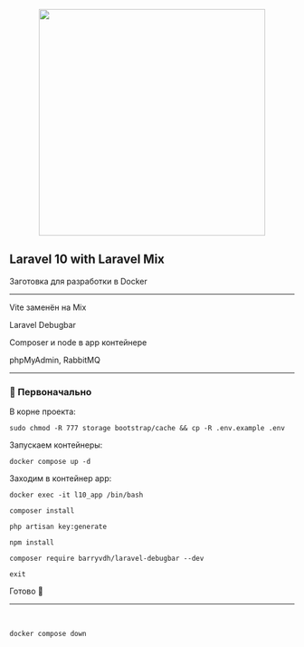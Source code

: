 <p align="center"><img src="https://raw.githubusercontent.com/laravel/art/master/logo-lockup/5%20SVG/2%20CMYK/1%20Full%20Color/laravel-logolockup-cmyk-red.svg" width="400"></p>

## Laravel 10 with Laravel Mix
Заготовка для разработки в Docker

---

Vite заменён на Mix

Laravel Debugbar

Composer и node в app контейнере

phpMyAdmin, RabbitMQ

---

### 📜 Первоначально

В корне проекта:

```
sudo chmod -R 777 storage bootstrap/cache && cp -R .env.example .env
```

Запускаем контейнеры:

```
docker compose up -d
```

Заходим в контейнер app:

```
docker exec -it l10_app /bin/bash
```

```
composer install
```

```
php artisan key:generate
```

```
npm install
```

```
composer require barryvdh/laravel-debugbar --dev
```

```
exit
```

Готово 🙂

---

&nbsp;

```
docker compose down
```

&nbsp;
&nbsp;
&nbsp;
